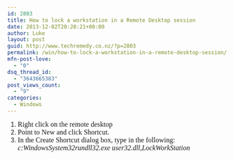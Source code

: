 ```yaml
---
id: 2803
title: How to lock a workstation in a Remote Desktop session
date: 2013-12-02T20:28:21+00:00
author: Luke
layout: post
guid: http://www.techremedy.co.nz/?p=2803
permalink: /win/how-to-lock-a-workstation-in-a-remote-desktop-session/
mfn-post-love:
  - "0"
dsq_thread_id:
  - "3643665383"
post_views_count:
  - "9"
categories:
  - Windows
---
```

  1. <span style="font-family:Times New Roman;font-size:12pt">Right click on the remote desktop<br /> </span>
  2. <span style="font-family:Times New Roman;font-size:12pt">Point to New and click Shortcut.<br /> </span>
  3. <span style="font-family:Times New Roman;font-size:12pt">In the Create Shortcut dialog box, type in the following:<br /><em>c:WindowsSystem32rundll32.exe user32.dll,LockWorkStation</em><br /> </span>
